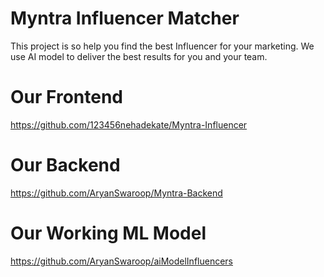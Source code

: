
# Myntra Influencer Matcher

This project is so help you find the best Influencer for your marketing.
We use AI model to deliver the best results for you and your team.

# Our Frontend
https://github.com/123456nehadekate/Myntra-Influencer

# Our Backend 
https://github.com/AryanSwaroop/Myntra-Backend

# Our Working ML Model
https://github.com/AryanSwaroop/aiModelInfluencers
